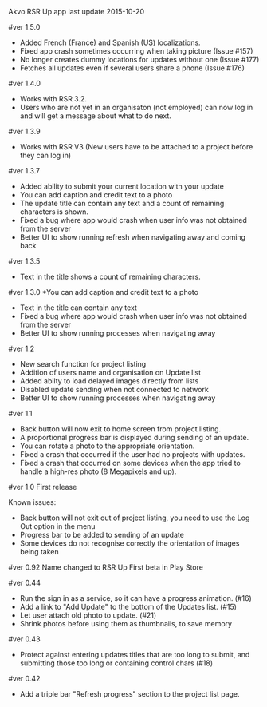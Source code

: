 Akvo RSR Up app 
last update 2015-10-20

#ver 1.5.0
* Added French (France) and Spanish (US) localizations.
* Fixed app crash sometimes occurring when taking picture (Issue #157)
* No longer creates dummy locations for updates without one (Issue #177)
* Fetches all updates even if several users share a phone (Issue #176)


#ver 1.4.0
* Works with RSR 3.2.
* Users who are not yet in an organisaton (not employed) can now log in and will get a message about what to do next.


#ver 1.3.9
* Works with RSR V3 (New users have to be attached to a project before they can log in)


#ver 1.3.7
* Added ability to submit your current location with your update
* You can add caption and credit text to a photo
* The update title can contain any text and a count of remaining characters is shown.
* Fixed a bug where app would crash when user info was not obtained from the server
* Better UI to show running refresh when navigating away and coming back


#ver 1.3.5
* Text in the title shows a count of remaining characters.


#ver 1.3.0
*You can add caption and credit text to a photo
* Text in the title can contain any text
* Fixed a bug where app would crash when user info was not obtained from the server
* Better UI to show running processes when navigating away


#ver 1.2
* New search function for project listing
* Addition of users name and organisation on Update list
* Added abilty to load delayed images directly from lists
* Disabled update sending when not connected to network
* Better UI to show running processes when navigating away


#ver 1.1
* Back button will now exit to home screen from project listing.
* A proportional progress bar is displayed during sending of an update.
* You can rotate a photo to the appropriate orientation.
* Fixed a crash that occurred if the user had no projects with updates.
* Fixed a crash that occurred on some devices when the app tried to handle a high-res photo (8 Megapixels and up).


#ver 1.0
First release

Known issues:
* Back button will not exit out of project listing, you need to use the Log Out option in the menu
* Progress bar to be added to sending of an update
* Some devices do not recognise correctly the orientation of images being taken


#ver 0.92
Name changed to RSR Up
First beta in Play Store


#ver 0.44
* Run the sign in as a service, so it can have a progress animation. (#16)
* Add a link to "Add Update" to the bottom of the Updates list. (#15)
* Let user attach old photo to update. (#21)
* Shrink photos before using them as thumbnails, to save memory

#ver 0.43
* Protect against entering updates titles that are too long to submit, and submitting those too long or containing control chars (#18)

#ver 0.42
* Add a triple bar "Refresh progress" section to the project list page.

